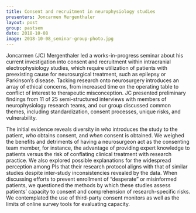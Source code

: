 ```yaml
---
title: Consent and recruitment in neurophysiology studies
presenters: Joncarmen Mergenthaler
layout: post
group: pastsem
date: 2018-10-08
image: 2018-10-08_seminar-group-photo.jpg
---
```


Joncarmen (JC) Mergenthaler led a works-in-progress seminar about his current investigation into consent and recruitment within 
intracranial electrophysiology studies, which require utilization of patients with preexisting cause for neurosurgical treatment, 
such as epilepsy or Parkinson’s disease. Tacking research onto neurosurgery introduces an array of ethical concerns, from increased 
time on the operating table to conflict of interest to therapeutic misconception. JC presented preliminary findings from 11 of 25 
semi-structured interviews with members of neurophysiology research teams, and our group discussed common themes, including 
standardization, consent processes, unique risks, and vulnerability.


The initial evidence reveals diversity in *who* introduces the study to the patient, *who* obtains consent, and *when* consent is 
obtained. We weighed the benefits and detriments of having a neurosurgeon act as the consenting team member, for instance, the 
advantage of providing expert knowledge to patients versus the risk of conflating clinical treatment with research practice. We also 
explored possible explanations for the widespread perception among PIs that their research protocol aligns with that of similar 
studies despite inter-study inconsistencies revealed by the data. When discussing efforts to prevent enrollment of “desperate” or 
misinformed patients, we questioned the methods by which these studies assess patients’ capacity to consent and comprehension of 
research-specific risks. We contemplated the use of third-party consent monitors as well as the limits of online survey tools for 
evaluating capacity. 
